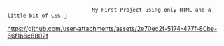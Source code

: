                                My First Project using only HTML and a little bit of CSS.🚀

  https://github.com/user-attachments/assets/2e70ec2f-5174-477f-80be-66f1b6c8802f

